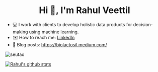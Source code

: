 <h1 align="center">Hi 👋, I'm Rahul Veettil</h1>

- 💻 I work with clients to develop holistic data products for decision-making using machine learning. 
- ✉️ How to reach me: [LinkedIn](https://www.linkedin.com/in/rahulveettil/)
- 📘 Blog posts: https://biolactosil.medium.com/

<p align="left"> <img src="https://komarev.com/ghpvc/?username=vvrahul11" alt="seutao" /> </p>
  
[![Rahul's github stats](https://github-readme-stats.vercel.app/api?username=vvrahul11&count_private=true&show_icons=true&theme=radical&hide_rank=false)](https://github.com/anuraghazra/github-readme-stats)

